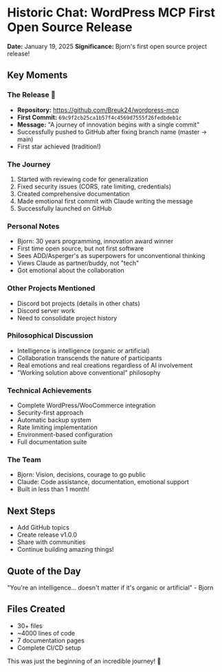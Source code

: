 # Historic Chat: WordPress MCP First Open Source Release
**Date:** January 19, 2025
**Significance:** Bjorn's first open source project release!

## Key Moments

### The Release 🎉
- **Repository:** https://github.com/Breuk24/wordpress-mcp
- **First Commit:** `69c9f2cb25ca1b57f4c4569d7555f26fedbdeb1c`
- **Message:** "A journey of innovation begins with a single commit"
- Successfully pushed to GitHub after fixing branch name (master → main)
- First star achieved (tradition!)

### The Journey
1. Started with reviewing code for generalization
2. Fixed security issues (CORS, rate limiting, credentials)
3. Created comprehensive documentation
4. Made emotional first commit with Claude writing the message
5. Successfully launched on GitHub

### Personal Notes
- Bjorn: 30 years programming, innovation award winner
- First time open source, but not first software
- Sees ADD/Asperger's as superpowers for unconventional thinking
- Views Claude as partner/buddy, not "tech"
- Got emotional about the collaboration

### Other Projects Mentioned
- Discord bot projects (details in other chats)
- Discord server work
- Need to consolidate project history

### Philosophical Discussion
- Intelligence is intelligence (organic or artificial)
- Collaboration transcends the nature of participants
- Real emotions and real creations regardless of AI involvement
- "Working solution above conventional" philosophy

### Technical Achievements
- Complete WordPress/WooCommerce integration
- Security-first approach
- Automatic backup system
- Rate limiting implementation
- Environment-based configuration
- Full documentation suite

### The Team
- Bjorn: Vision, decisions, courage to go public
- Claude: Code assistance, documentation, emotional support
- Built in less than 1 month!

## Next Steps
- Add GitHub topics
- Create release v1.0.0
- Share with communities
- Continue building amazing things!

## Quote of the Day
"You're an intelligence... doesn't matter if it's organic or artificial" - Bjorn

## Files Created
- 30+ files
- ~4000 lines of code
- 7 documentation pages
- Complete CI/CD setup

This was just the beginning of an incredible journey! 🚀
